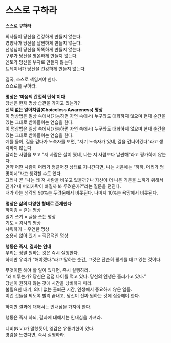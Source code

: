 # 스스로 구하라

**스스로 구하라**

의사들이 당신을 건강하게 만들지 않는다.\
영양사가 당신을 날씬하게 만들지 않는다.\
선생님이 당신을 똑똑하게 만들지 않는다.\
구루가 당신을 평온하게 만들지 않는다.\
멘토가 당신을 부자로 만들지 않는다.\
트레이너가 당신을 건강하게 만들지 않는다.

결국, 스스로 책임져야 한다.\
스스로를 구하라.

**명상은 ‘마음의 간헐적 단식’이다** \
당신은 현재 명상 습관을 가지고 있는가? \
**선택 없는 알아차림(Choiceless Awareness) 명상** \
이 명상법은 일상 속에서(가능하면 자연 속에서) 누구와도 대화하지 않으며 현재 순간을 있는 그대로 받아들이는 연습을 한다. \
이 명상법은 일상 속에서(가능하면 자연 속에서) 누구와도 대화하지 않으며 현재 순간을 있는 그대로 받아들이는 연습을 한다. \
예를 들어, 길을 걷다가 노숙자를 보면, "저기 노숙자가 있네, 길을 건너야겠다"라고 생각하지 않는다. \
달리는 사람을 보고 "저 사람은 살이 쪘네, 나는 저 사람보다 날씬해"라고 평가하지 않는다. \
만약 어떤 사람이 머리가 헝클어진 상태로 지나간다면, 나는 처음에는 “하하, 머리가 엉망이네”라고 생각할 수도 있다. \
그러나 곧 “나는 왜 저 사람을 비웃고 있을까? 나 자신이 더 나은 기분을 느끼기 위해서인가? 내 머리카락이 빠질까 봐 두려운가?”라는 질문을 던진다. \
내가 하는 생각의 90%는 두려움에서 비롯된다. 나머지 10%는 욕망에서 비롯된다.

**명상은 삶의 다양한 형태로 존재한다** \
하이킹 = 걷는 명상 \
일기 쓰기 = 글을 쓰는 명상 \
기도 = 감사의 명상 \
샤워하기 = 우연한 명상 \
조용히 앉아 있기 = 직접적인 명상

**행동은 즉시, 결과는 인내** \
우리는 정말 원하는 것은 즉시 실행한다. \
하지만 우리가 “해야겠다.”라고 말하는 순간, 그것은 단순히 핑계를 대고 있는 것이다.

무엇이든 해야 할 일이 있다면, 즉시 실행하라. \
“왜 미루는가? 당신은 점점 나이를 먹고 있다. 당신의 인생은 흘러가고 있다.” \
당신이 원하지 않는 것에 시간을 낭비하지 마라. \
불필요한 대기, 의미 없는 출퇴근 시간, 인생에서 중요하지 않은 일들. \
이런 것들을 되도록 빨리 끝내고, 당신이 진짜 원하는 것에 집중해야 한다.

하지만 결과에 대해서는 인내심을 가져야 한다.

행동은 즉시 하되, 결과에 대해서는 인내심을 가져라.

니비(Nivi)가 말했듯이, 영감은 유통기한이 있다. \
영감을 느꼈다면, 즉시 실행하라.
